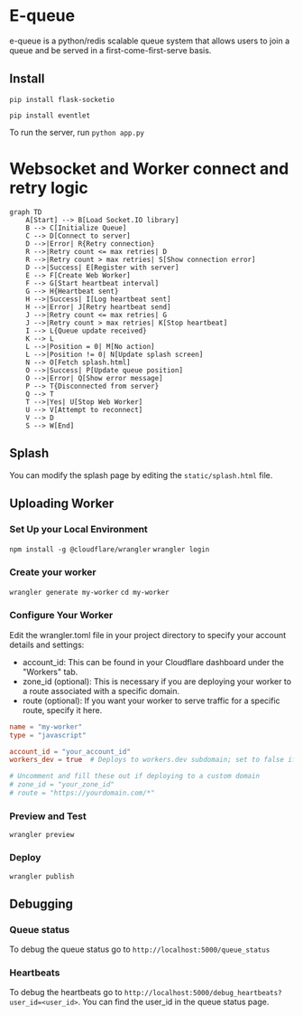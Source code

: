 # E-queue

e-queue is a python/redis scalable queue system that allows users to join a queue and be served in a
first-come-first-serve basis.

## Install

`pip install flask-socketio`

`pip install eventlet`

To run the server, run
`python app.py`

# Websocket and Worker connect and retry logic
```mermaid
graph TD
    A[Start] --> B[Load Socket.IO library]
    B --> C[Initialize Queue]
    C --> D[Connect to server]
    D -->|Error| R{Retry connection}
    R -->|Retry count <= max retries| D
    R -->|Retry count > max retries| S[Show connection error]
    D -->|Success| E[Register with server]
    E --> F[Create Web Worker]
    F --> G[Start heartbeat interval]
    G --> H{Heartbeat sent}
    H -->|Success| I[Log heartbeat sent]
    H -->|Error| J[Retry heartbeat send]
    J -->|Retry count <= max retries| G
    J -->|Retry count > max retries| K[Stop heartbeat]
    I --> L{Queue update received}
    K --> L
    L -->|Position = 0| M[No action]
    L -->|Position != 0| N[Update splash screen]
    N --> O[Fetch splash.html]
    O -->|Success| P[Update queue position]
    O -->|Error| Q[Show error message]
    P --> T{Disconnected from server}
    Q --> T
    T -->|Yes| U[Stop Web Worker]
    U --> V[Attempt to reconnect]
    V --> D
    S --> W[End]
```
## Splash

You can modify the splash page by editing the `static/splash.html` file.

## Uploading Worker

### Set Up your Local Environment

`npm install -g @cloudflare/wrangler`
`wrangler login`

### Create your worker

`wrangler generate my-worker`
`cd my-worker`

### Configure Your Worker

Edit the wrangler.toml file in your project directory to specify your account details and settings:

* account_id: This can be found in your Cloudflare dashboard under the "Workers" tab.
* zone_id (optional): This is necessary if you are deploying your worker to a route associated with a specific domain.
* route (optional): If you want your worker to serve traffic for a specific route, specify it here.

```toml
name = "my-worker"
type = "javascript"

account_id = "your_account_id"
workers_dev = true  # Deploys to workers.dev subdomain; set to false if deploying to a custom route

# Uncomment and fill these out if deploying to a custom domain
# zone_id = "your_zone_id"
# route = "https://yourdomain.com/*"
```

### Preview and Test

`wrangler preview`

### Deploy

`wrangler publish`

## Debugging

### Queue status

To debug the queue status go to `http://localhost:5000/queue_status`

### Heartbeats

To debug the heartbeats go to `http://localhost:5000/debug_heartbeats?user_id=<user_id>`. You can find
the user_id in the queue status page.

